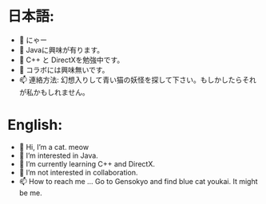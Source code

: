 # 日本語:
- 👋 にゃー
- 👀 Javaに興味が有ります。
- 🌱 C++ と DirectXを勉強中です。
- 💞️ コラボには興味無いです。
- 📫 連絡方法: 幻想入りして青い猫の妖怪を探して下さい。もしかしたらそれが私かもしれません。

# English:
- 👋 Hi, I’m a cat. meow
- 👀 I’m interested in Java.
- 🌱 I’m currently learning C++ and DirectX.
- 💞️ I’m not interested in collaboration.
- 📫 How to reach me ... Go to Gensokyo and find blue cat youkai. It might be me.

<!---
koanyan5028/koanyan5028 is a ✨ special ✨ repository because its `README.md` (this file) appears on your GitHub profile.
You can click the Preview link to take a look at your changes.
--->
